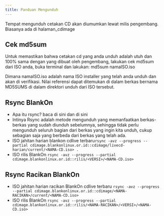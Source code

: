 ```yaml
---
title: Panduan Mengunduh
---
```

Tempat mengunduh cetakan CD akan diumumkan lewat milis pengembang. Biasanya ada di ​halaman_cdimage

## Cek md5sum
Untuk memastikan bahwa cetakan cd yang anda unduh adalah
utuh dan 100% sama dengan yang dibuat oleh pengembang, lakukan cek md5sum dari
ISO anda, buka terminal dan lakukan:
md5sum namaISO.iso

Dimana namaISO.iso adalah nama ISO installer yang telah anda unduh dan akan di
verifikasi. Nilai referensi dapat ditemukan di dalam berkas bernama MD5SUMS di
dalam direktori unduh dari ISO tersebut.

## Rsync BlankOn
* Apa itu rsync? baca di ​sini dan di ​sini
* Intinya Rsync adalah metode mengunduh yang memanfaatkan berkas-berkas
  yang sudah diunduh sebelumnya, sehingga tidak perlu mengunduh seluruh
  bagian dari berkas yang ingin kita unduh, cukup sebagian saja yang
  berbeda dari berkas yang telah ada.
* ISO jahitan harian blankon cdlive terbaru`rsync -avz --progress --partial cdimage.blankonlinux.or.id::cdimage/livecd-harian/current/<NAMA-CD.iso> .`
* ISO rilis BlankOn `rsync -avz --progress --partial cdimage.blankonlinux.or.id::rilis/<VERSI>/<NAMA-CD.iso>`

## Rsync Racikan BlankOn
* ISO jahitan harian racikan BlankOn cdlive terbaru `rsync -avz --progress --partial cdimage.blankonlinux.or.id::cdimage/<NAMA-RACIKAN>/current/<NAMA-CD.iso>`
* ISO rilis BlankOn `rsync -avz --progress --partial cdimage.blankonlinux.or.id::rilis/<NAMA-RACIKAN>/<VERSI>/<NAMA-CD.iso>`
